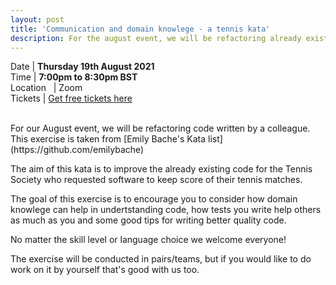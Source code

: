 ```yaml
---
layout: post
title: 'Communication and domain knowlege - a tennis kata'
description: For the august event, we will be refactoring already existing, functional code and hopefully learn about the value of tests and communication.
---
```


Date | **Thursday 19th August 2021** <br>
Time | **7:00pm to 8:30pm BST**<br>
Location &nbsp; | Zoom <br>
Tickets | [Get free tickets here](https://www.eventbrite.com/e/communication-and-domain-knowlege-a-tennis-kata-tickets-165257978061)

<br/>
For our August event, we will be refactoring code written by a colleague. This exercise is taken from [Emily Bache's Kata list](https://github.com/emilybache)

The aim of this kata is to improve the already existing code for the Tennis Society who requested software to keep score of their tennis matches. 

The goal of this exercise is to encourage you to consider how domain knowlege can help in undertstanding code, how tests you write help others as much as you and some good tips for writing better quality code.

No matter the skill level or language choice we welcome everyone!

The exercise will be conducted in pairs/teams, but if you would like to do work on it by yourself that's good with us too. 